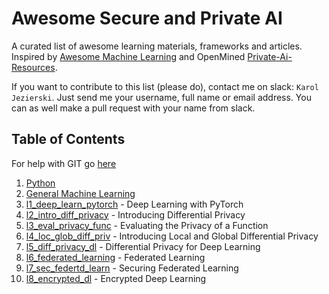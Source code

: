 # Awesome Secure and Private AI

A curated list of awesome learning materials, frameworks and articles. Inspired by [Awesome Machine Learning](https://github.com/josephmisiti/awesome-machine-learning) and OpenMined [Private-Ai-Resources](https://github.com/OpenMined/private-ai-resources).

If you want to contribute to this list (please do), contact me on slack: `Karol Jezierski`. 
Just send me your username, full name or email address. You can as well make a pull request with your name from slack.

## Table of Contents

For help with GIT go [here](files/git.md)

1. [Python](files/python.md)
2. [General Machine Learning](files/general_machine_learning.md)
3. [l1_deep_learn_pytorch](l1_deep_learn_pytorch.md) - Deep Learning with PyTorch
4. [l2_intro_diff_privacy](l2_intro_diff_privacy.md) - Introducing Differential Privacy
5. [l3_eval_privacy_func](l3_eval_privacy_func.md) - Evaluating the Privacy of a Function
6. [l4_loc_glob_diff_priv](l4_loc_glob_diff_priv.md) - Introducing Local and Global Differential Privacy
7. [l5_diff_privacy_dl](l5_diff_privacy_dl.md) - Differential Privacy for Deep Learning
8. [l6_federated_learning](l6_federated_learning.md) - Federated Learning
9. [l7_sec_federtd_learn](l7_sec_federtd_learn.md) - Securing Federated Learning
10. [l8_encrypted_dl](l7_sec_federtd_learn.md) - Encrypted Deep Learning
